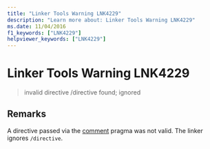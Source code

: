 ```yaml
---
title: "Linker Tools Warning LNK4229"
description: "Learn more about: Linker Tools Warning LNK4229"
ms.date: 11/04/2016
f1_keywords: ["LNK4229"]
helpviewer_keywords: ["LNK4229"]
---
```

# Linker Tools Warning LNK4229

> invalid directive /directive found; ignored

## Remarks

A directive passed via the [comment](../../preprocessor/comment-c-cpp.md) pragma was not valid. The linker ignores `/directive`.
